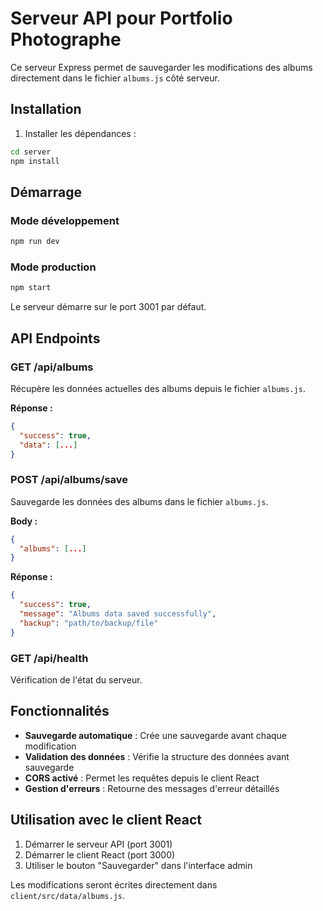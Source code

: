 # Serveur API pour Portfolio Photographe

Ce serveur Express permet de sauvegarder les modifications des albums directement dans le fichier `albums.js` côté serveur.

## Installation

1. Installer les dépendances :
```bash
cd server
npm install
```

## Démarrage

### Mode développement
```bash
npm run dev
```

### Mode production
```bash
npm start
```

Le serveur démarre sur le port 3001 par défaut.

## API Endpoints

### GET /api/albums
Récupère les données actuelles des albums depuis le fichier `albums.js`.

**Réponse :**
```json
{
  "success": true,
  "data": [...]
}
```

### POST /api/albums/save
Sauvegarde les données des albums dans le fichier `albums.js`.

**Body :**
```json
{
  "albums": [...]
}
```

**Réponse :**
```json
{
  "success": true,
  "message": "Albums data saved successfully",
  "backup": "path/to/backup/file"
}
```

### GET /api/health
Vérification de l'état du serveur.

## Fonctionnalités

- **Sauvegarde automatique** : Crée une sauvegarde avant chaque modification
- **Validation des données** : Vérifie la structure des données avant sauvegarde
- **CORS activé** : Permet les requêtes depuis le client React
- **Gestion d'erreurs** : Retourne des messages d'erreur détaillés

## Utilisation avec le client React

1. Démarrer le serveur API (port 3001)
2. Démarrer le client React (port 3000)
3. Utiliser le bouton "Sauvegarder" dans l'interface admin

Les modifications seront écrites directement dans `client/src/data/albums.js`.